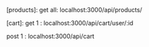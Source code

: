 [products]:
get all: localhost:3000/api/products/

[cart]:
get 1  : localhost:3000/api/cart/user/:id

post 1 : localhost:3000/api/cart
